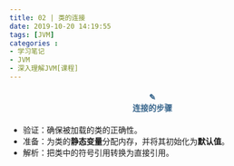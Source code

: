 ```yaml
---
title: 02 | 类的连接
date: 2019-10-20 14:19:55
tags: [JVM]
categories :
- 学习笔记
- JVM
- 深入理解JVM[课程]
---
```


#### <center><font color = "#36648B">✎</font><br/><font color = "#36648B">连接的步骤</font></center>
- 验证：确保被加载的类的正确性。
- 准备：为类的**静态变量**分配内存，并将其初始化为**默认值**。
- 解析：把类中的符号引用转换为直接引用。


